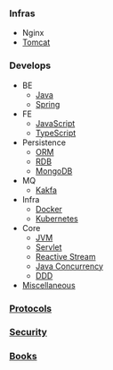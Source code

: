 ### Infras
- Nginx
- [Tomcat](tomcat)

### Develops
- BE
  - [Java](java)
  - [Spring](spring)
- FE
  - [JavaScript](javascript)
  - [TypeScript](typescript)
- Persistence
  - [ORM](orm)
  - [RDB](rdb)
  - [MongoDB](mongodb)
- MQ
  - [Kakfa](kafka)
- Infra
  - [Docker](docker)
  - [Kubernetes](kubernetes)
- Core
  - [JVM](jvm)
  - [Servlet](servlet)
  - [Reactive Stream](reactive-stream)
  - [Java Concurrency](java-concurrency)
  - [DDD](ddd)
- [Miscellaneous](miscellaneous)

### [Protocols](protocols)

### [Security](security)

### [Books](books)